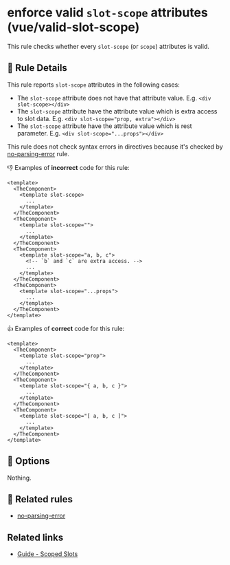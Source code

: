 # enforce valid `slot-scope` attributes (vue/valid-slot-scope)

This rule checks whether every `slot-scope` (or `scope`) attributes is valid.

## :book: Rule Details

This rule reports `slot-scope` attributes in the following cases:

- The `slot-scope` attribute does not have that attribute value. E.g. `<div slot-scope></div>`
- The `slot-scope` attribute have the attribute value which is extra access to slot data. E.g. `<div slot-scope="prop, extra"></div>`
- The `slot-scope` attribute have the attribute value which is rest parameter. E.g. `<div slot-scope="...props"></div>`

This rule does not check syntax errors in directives because it's checked by [no-parsing-error] rule.

:-1: Examples of **incorrect** code for this rule:

```vue
<template>
  <TheComponent>
    <template slot-scope>
      ...
    </template>
  </TheComponent>
  <TheComponent>
    <template slot-scope="">
      ...
    </template>
  </TheComponent>
  <TheComponent>
    <template slot-scope="a, b, c">
      <!-- `b` and `c` are extra access. -->
      ...
    </template>
  </TheComponent>
  <TheComponent>
    <template slot-scope="...props">
      ...
    </template>
  </TheComponent>
</template>
```

:+1: Examples of **correct** code for this rule:

```vue
<template>
  <TheComponent>
    <template slot-scope="prop">
      ...
    </template>
  </TheComponent>
  <TheComponent>
    <template slot-scope="{ a, b, c }">
      ...
    </template>
  </TheComponent>
  <TheComponent>
    <template slot-scope="[ a, b, c ]">
      ...
    </template>
  </TheComponent>
</template>
```

## :wrench: Options

Nothing.

## :couple: Related rules

- [no-parsing-error]

## Related links

- [Guide - Scoped Slots](https://vuejs.org/v2/guide/components-slots.html#Scoped-Slots)

[no-parsing-error]: no-parsing-error.md

